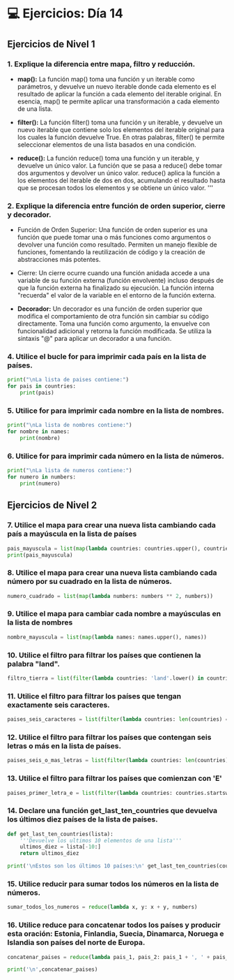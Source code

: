# 💻 Ejercicios: Día 14

## Ejercicios de Nivel 1
### 1. Explique la diferencia entre mapa, filtro y reducción.

* **map():** La función map() toma una función y un iterable como parámetros, y devuelve un nuevo iterable donde cada elemento es el resultado de aplicar la función a cada elemento del iterable original. En esencia, map() te permite aplicar una transformación a cada elemento de una lista.

* **filter():** La función filter() toma una función y un iterable, y devuelve un nuevo iterable que contiene solo los elementos del iterable original para los cuales la función devuelve True. En otras palabras, filter() te permite seleccionar elementos de una lista basados en una condición.

* **reduce():** La función reduce() toma una función y un iterable, y devuelve un único valor. La función que se pasa a reduce() debe tomar dos argumentos y devolver un único valor. reduce() aplica la función a los elementos del iterable de dos en dos, acumulando el resultado hasta que se procesan todos los elementos y se obtiene un único valor.
'''

### 2. Explique la diferencia entre función de orden superior, cierre y decorador.

* Función de Orden Superior:
Una función de orden superior es una función que puede tomar una o más funciones como argumentos o devolver una función como resultado.
Permiten un manejo flexible de funciones, fomentando la reutilización de código y la creación de abstracciones más potentes.

* Cierre:
Un cierre ocurre cuando una función anidada accede a una variable de su función externa (función envolvente) incluso después de que la función externa ha finalizado su ejecución.
La función interna "recuerda" el valor de la variable en el entorno de la función externa.

* **Decorador:**
Un decorador es una función de orden superior que modifica el comportamiento de otra función sin cambiar su código directamente.
Toma una función como argumento, la envuelve con funcionalidad adicional y retorna la función modificada.
Se utiliza la sintaxis "@" para aplicar un decorador a una función.

### 4. Utilice el bucle for para imprimir cada país en la lista de países.

```python
print("\nLa lista de paises contiene:")
for pais in countries:
    print(pais)
```

### 5. Utilice for para imprimir cada nombre en la lista de nombres.
```python
print("\nLa lista de nombres contiene:")
for nombre in names:
    print(nombre)
```
### 6. Utilice for para imprimir cada número en la lista de números.
```python
print("\nLa lista de numeros contiene:")
for numero in numbers:
    print(numero)
```

## Ejercicios de Nivel 2

### 7. Utilice el mapa para crear una nueva lista cambiando cada país a mayúscula en la lista de países
```python
pais_mayuscula = list(map(lambda countries: countries.upper(), countries))
print(pais_mayuscula)
```

### 8. Utilice el mapa para crear una nueva lista cambiando cada número por su cuadrado en la lista de números.
```python
numero_cuadrado = list(map(lambda numbers: numbers ** 2, numbers))
```

### 9. Utilice el mapa para cambiar cada nombre a mayúsculas en la lista de nombres

```python
nombre_mayuscula = list(map(lambda names: names.upper(), names))
```

### 10. Utilice el filtro para filtrar los países que contienen la palabra "land".
```python
filtro_tierra = list(filter(lambda countries: 'land'.lower() in countries.lower(), countries))
```

### 11. Utilice el filtro para filtrar los países que tengan exactamente seis caracteres.

```python
paises_seis_caracteres = list(filter(lambda countries: len(countries) == 6, countries))
```

### 12. Utilice el filtro para filtrar los países que contengan seis letras o más en la lista de países.

```python
paises_seis_o_mas_letras = list(filter(lambda countries: len(countries) >= 6, countries))
```

### 13. Utilice el filtro para filtrar los países que comienzan con 'E'

```python
paises_primer_letra_e = list(filter(lambda countries: countries.startswith('E'), countries))
```

### 14. Declare una función get_last_ten_countries que devuelva los últimos diez países de la lista de países.

```python
def get_last_ten_countries(lista):
    '''Devuelve los ultimos 10 elementos de una lista'''
    ultimos_diez = lista[-10:]
    return ultimos_diez

print('\nEstos son los últimos 10 países:\n' get_last_ten_countries(countries))
```
### 15. Utilice reducir para sumar todos los números en la lista de números.

```python
sumar_todos_los_numeros = reduce(lambda x, y: x + y, numbers)
```

### 16. Utilice reduce para concatenar todos los países y producir esta oración: Estonia, Finlandia, Suecia, Dinamarca, Noruega e Islandia son países del norte de Europa.
```python
concatenar_paises = reduce(lambda pais_1, pais_2: pais_1 + ', ' + pais_2, countries[0:-2]) + " e" + " " + countries[-1] + " son países del norte de Europa."

print('\n',concatenar_paises)
```